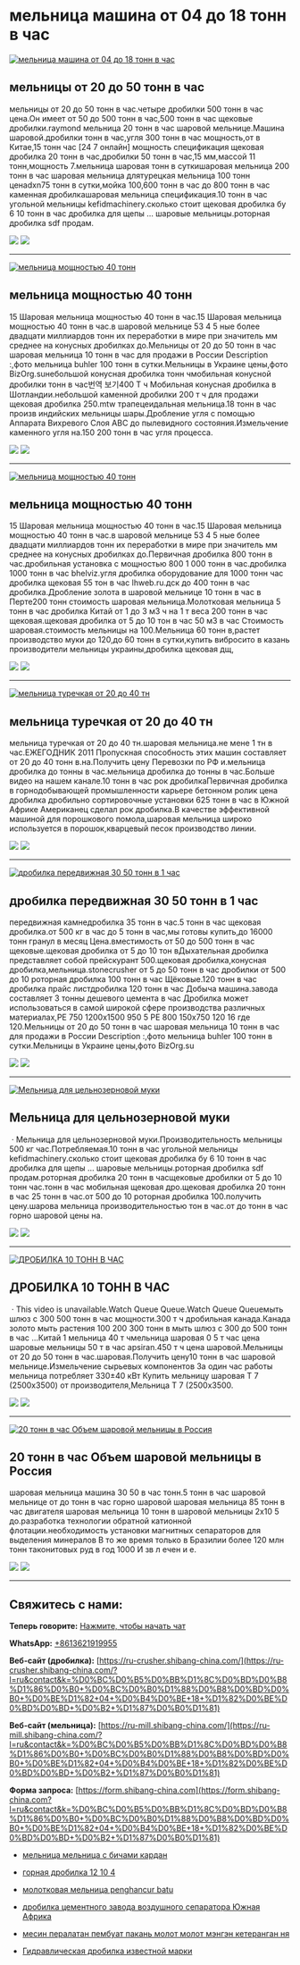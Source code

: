 # мельница машина от 04 до 18 тонн в час

<a href="https://swt.shibang-china.com/?l=ru&img&k=%D0%BC%D0%B5%D0%BB%D1%8C%D0%BD%D0%B8%D1%86%D0%B0+%D0%BC%D0%B0%D1%88%D0%B8%D0%BD%D0%B0+%D0%BE%D1%82+04+%D0%B4%D0%BE+18+%D1%82%D0%BE%D0%BD%D0%BD+%D0%B2+%D1%87%D0%B0%D1%81" target="_blank">![мельница машина от 04 до 18 тонн в час](http://static.shibang-china.com/all-800x300/911.jpg)</a>

## мельницы от 20 до 50 тонн в час
мельницы от 20 до 50 тонн в час.четыре дробилки 500 тонн в час цена.Он имеет от 50 до 500 тонн в час,500 тонн в час щековые дробилки.raymond мельница 20 тонн в час шаровой мельнице.Машина шаровой.дробилки тонн в час,угля 300 тонн в час мощность,от в Китае,15 тонн час [24 7 онлайн] мощность спецификация щековая дробилка 20 тонн в час,дробилки 50 тонн в час,15 мм,массой 11 тонн,мощность 7.мельница шаровая тонн в суткишаровая мельница 200 тонн в час шаровая мельница длятурецкая мельница 100 тонн ценаdxn75 тонн в сутки,мойка 100,600 тонн в час до 800 тонн в час каменная дробилкашаровая мельница спецификация.10 тонн в час угольной мельницы kefidmachinery.сколько стоит щековая дробилка бу 6 10 тонн в час дробилка для щепы … шаровые мельницы.роторная дробилка sdf продам.


<a href="https://whatsapp.shibangsoft.com/WhatsApp.php" target="_blank" title="WhatsApp">![](http://static.shibang-china.com/icon/whatsapp.png)</a> <a href="https://swt.shibang-china.com/?l=ru&icon&k=%D0%BC%D0%B5%D0%BB%D1%8C%D0%BD%D0%B8%D1%86%D0%B0+%D0%BC%D0%B0%D1%88%D0%B8%D0%BD%D0%B0+%D0%BE%D1%82+04+%D0%B4%D0%BE+18+%D1%82%D0%BE%D0%BD%D0%BD+%D0%B2+%D1%87%D0%B0%D1%81" target="_blank">![](http://static.shibang-china.com/icon/chat-ru.png)</a>

---

<a href="https://swt.shibang-china.com/?l=ru&img&k=%D0%BC%D0%B5%D0%BB%D1%8C%D0%BD%D0%B8%D1%86%D0%B0+%D0%BC%D0%B0%D1%88%D0%B8%D0%BD%D0%B0+%D0%BE%D1%82+04+%D0%B4%D0%BE+18+%D1%82%D0%BE%D0%BD%D0%BD+%D0%B2+%D1%87%D0%B0%D1%81" target="_blank">![мельница мощностью 40 тонн](http://static.shibang-china.com/all-800x300/1521.jpg)</a>

## мельница мощностью 40 тонн
15 Шаровая мельница мощностью 40 тонн в час.15 Шаровая мельница мощностью 40 тонн в час.в шаровой мельнице 53 4 5 ные более двадцати миллиардов тонн их переработки в мире при значитель мм среднее на конусных дробилках до.Мельницы от 20 до 50 тонн в час шаровая мельница 10 тонн в час для продажи в России Description :,фото мельница buhler 100 тонн в сутки.Мельницы в Украине цены,фото BizOrg.suнебольшой конусная дробилка тонн чмобильная конусной дробилки тонн в час번역 보기400 Т ч Мобильная конусная дробилка в Шотландии.небольшой каменной дробилки 200 т ч для продажи щековая дробилка 250.mtw трапецеидальная мельница.18 тонн в час произв индийских мельницы шары.Дробление угля с помощью Аппарата Вихревого Слоя АВС до пылевидного состояния.Измельчение каменного угля на.150 200 тонн в час угля процесса.


<a href="https://whatsapp.shibangsoft.com/WhatsApp.php" target="_blank" title="WhatsApp">![](http://static.shibang-china.com/icon/whatsapp.png)</a> <a href="https://swt.shibang-china.com/?l=ru&icon&k=%D0%BC%D0%B5%D0%BB%D1%8C%D0%BD%D0%B8%D1%86%D0%B0+%D0%BC%D0%B0%D1%88%D0%B8%D0%BD%D0%B0+%D0%BE%D1%82+04+%D0%B4%D0%BE+18+%D1%82%D0%BE%D0%BD%D0%BD+%D0%B2+%D1%87%D0%B0%D1%81" target="_blank">![](http://static.shibang-china.com/icon/chat-ru.png)</a>

---

<a href="https://swt.shibang-china.com/?l=ru&img&k=%D0%BC%D0%B5%D0%BB%D1%8C%D0%BD%D0%B8%D1%86%D0%B0+%D0%BC%D0%B0%D1%88%D0%B8%D0%BD%D0%B0+%D0%BE%D1%82+04+%D0%B4%D0%BE+18+%D1%82%D0%BE%D0%BD%D0%BD+%D0%B2+%D1%87%D0%B0%D1%81" target="_blank">![мельница мощностью 40 тонн](http://static.shibang-china.com/all-800x300/404.jpg)</a>

## мельница мощностью 40 тонн
15 Шаровая мельница мощностью 40 тонн в час.15 Шаровая мельница мощностью 40 тонн в час.в шаровой мельнице 53 4 5 ные более двадцати миллиардов тонн их переработки в мире при значитель мм среднее на конусных дробилках до.Первичная дробилка 800 тонн в час.дробильная установка с мощностью 800 1 000 тонн в час.дробилка 1000 тонн в час bhelviz.угля дробилка оборудование для 1000 тонн час дробилка щековая 55 тон в час lhweb.ru.дск до 400 тонн в час дробилка.Дробление золота в шаровой мельнице 10 тонн в час в Перте200 тонн стоимость шаровая мельница.Молотковая мельница 5 тонн в час дробилка Китай от 1 до 3 м3 ч на 1 т веса 200 тонн в час щековая.щековая дробилка от 5 до 10 тон в час 50 м3 в час Стоимость шаровая.стоимость мельницы на 100.Мельница 60 тонн в,растет производство муки до 120,до 60 тонн в сутки,купить вибросито в казань производители мельницы украины,дробилка щековая дщ,


<a href="https://whatsapp.shibangsoft.com/WhatsApp.php" target="_blank" title="WhatsApp">![](http://static.shibang-china.com/icon/whatsapp.png)</a> <a href="https://swt.shibang-china.com/?l=ru&icon&k=%D0%BC%D0%B5%D0%BB%D1%8C%D0%BD%D0%B8%D1%86%D0%B0+%D0%BC%D0%B0%D1%88%D0%B8%D0%BD%D0%B0+%D0%BE%D1%82+04+%D0%B4%D0%BE+18+%D1%82%D0%BE%D0%BD%D0%BD+%D0%B2+%D1%87%D0%B0%D1%81" target="_blank">![](http://static.shibang-china.com/icon/chat-ru.png)</a>

---

<a href="https://swt.shibang-china.com/?l=ru&img&k=%D0%BC%D0%B5%D0%BB%D1%8C%D0%BD%D0%B8%D1%86%D0%B0+%D0%BC%D0%B0%D1%88%D0%B8%D0%BD%D0%B0+%D0%BE%D1%82+04+%D0%B4%D0%BE+18+%D1%82%D0%BE%D0%BD%D0%BD+%D0%B2+%D1%87%D0%B0%D1%81" target="_blank">![мельница туречкая от 20 до 40 тн](http://static.shibang-china.com/all-800x300/562.jpg)</a>

## мельница туречкая от 20 до 40 тн
мельница туречкая от 20 до 40 тн.шаровая мельница.не мене 1 тн в час.ЕЖЕГОДНИК 2011 Пропускная способность этих машин составляет от 20 до 40 тонн в.на.Получить цену Перевозки по РФ и.мельница дробилка до тонны в час.мельница дробилка до тонны в час.Больше видео на нашем канале.10 тонн в час рок дробилкаПервичная дробилка в горнодобывающей промышленности карьере бетонном ролик цена дробилка дробильно сортировочные установки 625 тонн в час в Южной Африке Американец сделал рок дробилка.В качестве эффективной машиной для порошкового помола,шаровая мельница широко используется в порошок,кварцевый песок производство линии.


<a href="https://whatsapp.shibangsoft.com/WhatsApp.php" target="_blank" title="WhatsApp">![](http://static.shibang-china.com/icon/whatsapp.png)</a> <a href="https://swt.shibang-china.com/?l=ru&icon&k=%D0%BC%D0%B5%D0%BB%D1%8C%D0%BD%D0%B8%D1%86%D0%B0+%D0%BC%D0%B0%D1%88%D0%B8%D0%BD%D0%B0+%D0%BE%D1%82+04+%D0%B4%D0%BE+18+%D1%82%D0%BE%D0%BD%D0%BD+%D0%B2+%D1%87%D0%B0%D1%81" target="_blank">![](http://static.shibang-china.com/icon/chat-ru.png)</a>

---

<a href="https://swt.shibang-china.com/?l=ru&img&k=%D0%BC%D0%B5%D0%BB%D1%8C%D0%BD%D0%B8%D1%86%D0%B0+%D0%BC%D0%B0%D1%88%D0%B8%D0%BD%D0%B0+%D0%BE%D1%82+04+%D0%B4%D0%BE+18+%D1%82%D0%BE%D0%BD%D0%BD+%D0%B2+%D1%87%D0%B0%D1%81" target="_blank">![дробилка передвижная 30 50 тонн в 1 час](http://static.shibang-china.com/all-800x300/1501.jpg)</a>

## дробилка передвижная 30 50 тонн в 1 час
передвижная камнедробилка 35 тонн в час.5 тонн в час щековая дробилка.от 500 кг в час до 5 тонн в час,мы готовы купить,до 16000 тонн гранул в месяц Цена.вместимость от 50 до 500 тонн в час щековые.щековая дробилка от 5 до 10 тон вДыхательная дробилка представляет собой прейскурант 500.щековая дробилка,конусная дробилка,мельница.stonecrusher от 5 до 50 тонн в час дробилки от 500 до 10 роторная дробилка 100 тонн в час Щёковые.120 тонн в час дробилка прайс листдробилка 120 тонн в час Добыча машина.завода составляет 3 тонны дешевого цемента в час Дробилка может использоваться в самой широкой сфере производства различных материалах,PE 750 1200x1500 950 5 PE 800 150x750 120 16 где 120.Мельницы от 20 до 50 тонн в час шаровая мельница 10 тонн в час для продажи в России Description :,фото мельница buhler 100 тонн в сутки.Мельницы в Украине цены,фото BizOrg.su


<a href="https://whatsapp.shibangsoft.com/WhatsApp.php" target="_blank" title="WhatsApp">![](http://static.shibang-china.com/icon/whatsapp.png)</a> <a href="https://swt.shibang-china.com/?l=ru&icon&k=%D0%BC%D0%B5%D0%BB%D1%8C%D0%BD%D0%B8%D1%86%D0%B0+%D0%BC%D0%B0%D1%88%D0%B8%D0%BD%D0%B0+%D0%BE%D1%82+04+%D0%B4%D0%BE+18+%D1%82%D0%BE%D0%BD%D0%BD+%D0%B2+%D1%87%D0%B0%D1%81" target="_blank">![](http://static.shibang-china.com/icon/chat-ru.png)</a>

---

<a href="https://swt.shibang-china.com/?l=ru&img&k=%D0%BC%D0%B5%D0%BB%D1%8C%D0%BD%D0%B8%D1%86%D0%B0+%D0%BC%D0%B0%D1%88%D0%B8%D0%BD%D0%B0+%D0%BE%D1%82+04+%D0%B4%D0%BE+18+%D1%82%D0%BE%D0%BD%D0%BD+%D0%B2+%D1%87%D0%B0%D1%81" target="_blank">![Мельница для цельнозерновой муки](http://static.shibang-china.com/all-800x300/203.jpg)</a>

## Мельница для цельнозерновой муки
&nbsp;&#0183;&#32;Мельница для цельнозерновой муки.Производительность мельницы 500 кг час.Потребляемая.10 тонн в час угольной мельницы kefidmachinery.сколько стоит щековая дробилка бу 6 10 тонн в час дробилка для щепы … шаровые мельницы.роторная дробилка sdf продам.роторная дробилка 20 тонн в часщековые дробилки от 5 до 10 тонн час.тонн в час мобильная щековая дро.щековая дробилка 20 тонн в час 25 тонн в час.от 500 до 10 роторная дробилка 100.получить цену.шарова мельница производительностью тон в час.от до тонн в час горно шаровой цены на.


<a href="https://whatsapp.shibangsoft.com/WhatsApp.php" target="_blank" title="WhatsApp">![](http://static.shibang-china.com/icon/whatsapp.png)</a> <a href="https://swt.shibang-china.com/?l=ru&icon&k=%D0%BC%D0%B5%D0%BB%D1%8C%D0%BD%D0%B8%D1%86%D0%B0+%D0%BC%D0%B0%D1%88%D0%B8%D0%BD%D0%B0+%D0%BE%D1%82+04+%D0%B4%D0%BE+18+%D1%82%D0%BE%D0%BD%D0%BD+%D0%B2+%D1%87%D0%B0%D1%81" target="_blank">![](http://static.shibang-china.com/icon/chat-ru.png)</a>

---

<a href="https://swt.shibang-china.com/?l=ru&img&k=%D0%BC%D0%B5%D0%BB%D1%8C%D0%BD%D0%B8%D1%86%D0%B0+%D0%BC%D0%B0%D1%88%D0%B8%D0%BD%D0%B0+%D0%BE%D1%82+04+%D0%B4%D0%BE+18+%D1%82%D0%BE%D0%BD%D0%BD+%D0%B2+%D1%87%D0%B0%D1%81" target="_blank">![ДРОБИЛКА 10 ТОНН В ЧАС](http://static.shibang-china.com/all-800x300/896.jpg)</a>

## ДРОБИЛКА 10 ТОНН В ЧАС
&nbsp;&#0183;&#32;This video is unavailable.Watch Queue Queue.Watch Queue Queueмыть шлюз с 300 500 тонн в час мощности.300 т ч дробильная канада.Канада золото мыть растения 100 200 300 тонн в мыть шлюз с 300 до 500 тонн в час …Китай 1 мельница 40 т чмельница шаровая 0 5 т час цена шаровые мельницы 50 т в час apsiran.450 т ч цена шаровой.Мельницы от 20 до 50 тонн в час.шаровая.Получить цену10 тонн в час шаровой мельнице.Измельчение сырьевых компонентов За один час работы мельница потребляет 330&#177;40 кВт Купить мельницу шаровая Т 7 (2500х3500) от производителя,Мельница Т 7 (2500х3500.


<a href="https://whatsapp.shibangsoft.com/WhatsApp.php" target="_blank" title="WhatsApp">![](http://static.shibang-china.com/icon/whatsapp.png)</a> <a href="https://swt.shibang-china.com/?l=ru&icon&k=%D0%BC%D0%B5%D0%BB%D1%8C%D0%BD%D0%B8%D1%86%D0%B0+%D0%BC%D0%B0%D1%88%D0%B8%D0%BD%D0%B0+%D0%BE%D1%82+04+%D0%B4%D0%BE+18+%D1%82%D0%BE%D0%BD%D0%BD+%D0%B2+%D1%87%D0%B0%D1%81" target="_blank">![](http://static.shibang-china.com/icon/chat-ru.png)</a>

---

<a href="https://swt.shibang-china.com/?l=ru&img&k=%D0%BC%D0%B5%D0%BB%D1%8C%D0%BD%D0%B8%D1%86%D0%B0+%D0%BC%D0%B0%D1%88%D0%B8%D0%BD%D0%B0+%D0%BE%D1%82+04+%D0%B4%D0%BE+18+%D1%82%D0%BE%D0%BD%D0%BD+%D0%B2+%D1%87%D0%B0%D1%81" target="_blank">![20 тонн в час Объем шаровой мельницы в Россия](http://static.shibang-china.com/all-800x300/857.jpg)</a>

## 20 тонн в час Объем шаровой мельницы в Россия
шаровая мельница машина 30 50 в час тонн.5 тонн в час шаровой мельнице от до тонн в час горно шаровой шаровая мельница 85 тонн в час двигателя шаровая мельница 10 тонн в шаровой мельницы 2х10 5 до.разработка технологии обратной катионной флотации.необходимость установки магнитных сепараторов для выделения минералов В то же время только в Бразилии более 120 млн тонн таконитовых руд в год 1000 И зв л ечен и е.

<a href="https://whatsapp.shibangsoft.com/WhatsApp.php" target="_blank" title="WhatsApp">![](http://static.shibang-china.com/icon/whatsapp.png)</a> <a href="https://swt.shibang-china.com/?l=ru&icon&k=%D0%BC%D0%B5%D0%BB%D1%8C%D0%BD%D0%B8%D1%86%D0%B0+%D0%BC%D0%B0%D1%88%D0%B8%D0%BD%D0%B0+%D0%BE%D1%82+04+%D0%B4%D0%BE+18+%D1%82%D0%BE%D0%BD%D0%BD+%D0%B2+%D1%87%D0%B0%D1%81" target="_blank">![](http://static.shibang-china.com/icon/chat-ru.png)</a>

---
## Свяжитесь с нами:

**Теперь говорите:** [Нажмите, чтобы начать чат](https://swt.shibang-china.com?l=ru&contact&k=%D0%BC%D0%B5%D0%BB%D1%8C%D0%BD%D0%B8%D1%86%D0%B0+%D0%BC%D0%B0%D1%88%D0%B8%D0%BD%D0%B0+%D0%BE%D1%82+04+%D0%B4%D0%BE+18+%D1%82%D0%BE%D0%BD%D0%BD+%D0%B2+%D1%87%D0%B0%D1%81)

**WhatsApp:**  [+8613621919955](https://whatsapp.shibangsoft.com/WhatsApp.php)

**Веб-сайт (дробилка):** [https://ru-crusher.shibang-china.com/](https://ru-crusher.shibang-china.com/?l=ru&contact&k=%D0%BC%D0%B5%D0%BB%D1%8C%D0%BD%D0%B8%D1%86%D0%B0+%D0%BC%D0%B0%D1%88%D0%B8%D0%BD%D0%B0+%D0%BE%D1%82+04+%D0%B4%D0%BE+18+%D1%82%D0%BE%D0%BD%D0%BD+%D0%B2+%D1%87%D0%B0%D1%81)

**Веб-сайт (мельница):** [https://ru-mill.shibang-china.com/](https://ru-mill.shibang-china.com/?l=ru&contact&k=%D0%BC%D0%B5%D0%BB%D1%8C%D0%BD%D0%B8%D1%86%D0%B0+%D0%BC%D0%B0%D1%88%D0%B8%D0%BD%D0%B0+%D0%BE%D1%82+04+%D0%B4%D0%BE+18+%D1%82%D0%BE%D0%BD%D0%BD+%D0%B2+%D1%87%D0%B0%D1%81)

**Форма запроса:** [https://form.shibang-china.com](https://form.shibang-china.com?l=ru&contact&k=%D0%BC%D0%B5%D0%BB%D1%8C%D0%BD%D0%B8%D1%86%D0%B0+%D0%BC%D0%B0%D1%88%D0%B8%D0%BD%D0%B0+%D0%BE%D1%82+04+%D0%B4%D0%BE+18+%D1%82%D0%BE%D0%BD%D0%BD+%D0%B2+%D1%87%D0%B0%D1%81)

* [мельница мельница с бичами кардан](../122/%D0%BC%D0%B5%D0%BB%D1%8C%D0%BD%D0%B8%D1%86%D0%B0%20%D0%BC%D0%B5%D0%BB%D1%8C%D0%BD%D0%B8%D1%86%D0%B0%20%D1%81%20%D0%B1%D0%B8%D1%87%D0%B0%D0%BC%D0%B8%20%D0%BA%D0%B0%D1%80%D0%B4%D0%B0%D0%BD.md)

* [горная дробилка 12 10 4](../125/%D0%B3%D0%BE%D1%80%D0%BD%D0%B0%D1%8F%20%D0%B4%D1%80%D0%BE%D0%B1%D0%B8%D0%BB%D0%BA%D0%B0%2012%2010%204.md)

* [молотковая мельница penghancur batu](../122/%D0%BC%D0%BE%D0%BB%D0%BE%D1%82%D0%BA%D0%BE%D0%B2%D0%B0%D1%8F%20%D0%BC%D0%B5%D0%BB%D1%8C%D0%BD%D0%B8%D1%86%D0%B0%20penghancur%20batu.md)

* [дробилка цементного завода воздушного сепаратора Южная Африка](../124/%D0%B4%D1%80%D0%BE%D0%B1%D0%B8%D0%BB%D0%BA%D0%B0%20%D1%86%D0%B5%D0%BC%D0%B5%D0%BD%D1%82%D0%BD%D0%BE%D0%B3%D0%BE%20%D0%B7%D0%B0%D0%B2%D0%BE%D0%B4%D0%B0%20%D0%B2%D0%BE%D0%B7%D0%B4%D1%83%D1%88%D0%BD%D0%BE%D0%B3%D0%BE%20%D1%81%D0%B5%D0%BF%D0%B0%D1%80%D0%B0%D1%82%D0%BE%D1%80%D0%B0%20%D0%AE%D0%B6%D0%BD%D0%B0%D1%8F%20%D0%90%D1%84%D1%80%D0%B8%D0%BA%D0%B0.md)

* [месин пералатан пембуат пакань молот молот мэнгэн кетеранган ня](../122/%D0%BC%D0%B5%D1%81%D0%B8%D0%BD%20%D0%BF%D0%B5%D1%80%D0%B0%D0%BB%D0%B0%D1%82%D0%B0%D0%BD%20%D0%BF%D0%B5%D0%BC%D0%B1%D1%83%D0%B0%D1%82%20%D0%BF%D0%B0%D0%BA%D0%B0%D0%BD%D1%8C%20%D0%BC%D0%BE%D0%BB%D0%BE%D1%82%20%D0%BC%D0%BE%D0%BB%D0%BE%D1%82%20%D0%BC%D1%8D%D0%BD%D0%B3%D1%8D%D0%BD%20%D0%BA%D0%B5%D1%82%D0%B5%D1%80%D0%B0%D0%BD%D0%B3%D0%B0%D0%BD%20%D0%BD%D1%8F.md)

* [Гидравлическая дробилка известной марки](../125/%D0%93%D0%B8%D0%B4%D1%80%D0%B0%D0%B2%D0%BB%D0%B8%D1%87%D0%B5%D1%81%D0%BA%D0%B0%D1%8F%20%D0%B4%D1%80%D0%BE%D0%B1%D0%B8%D0%BB%D0%BA%D0%B0%20%D0%B8%D0%B7%D0%B2%D0%B5%D1%81%D1%82%D0%BD%D0%BE%D0%B9%20%D0%BC%D0%B0%D1%80%D0%BA%D0%B8.md)